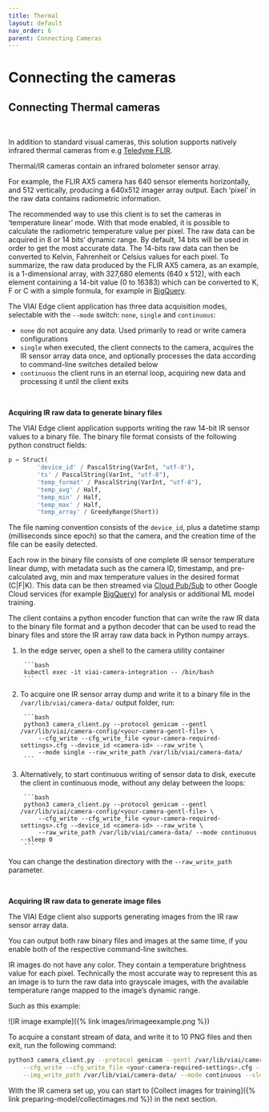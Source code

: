 ```yaml
---
title: Thermal
layout: default
nav_order: 6
parent: Connecting Cameras
---
```

# Connecting the cameras

## Connecting Thermal cameras

<br>

In addition to standard visual cameras, this solution supports natively infrared thermal cameras from e.g [Teledyne FLIR](https://www.flir.com/).

Thermal/IR cameras contain an infrared bolometer sensor array.

For example, the FLIR AX5 camera has 640 sensor elements horizontally, and 512 vertically, producing a 640x512 imager array output. Each ‘pixel’ in the raw data contains radiometric information.

The recommended way to use this client is to set the cameras in ‘temperature linear’ mode. With that mode enabled, it is possible to calculate the radiometric temperature value per pixel. The raw data can be acquired in 8 or 14 bits’ dynamic range.
By default, 14 bits will be used in order to get the most accurate data. The 14-bits raw data can then be converted to Kelvin, Fahrenheit or Celsius values for each pixel.
To summarize, the raw data produced by the FLIR AX5 camera, as an example, is a 1-dimensional array, with 327,680 elements (640 x 512), with each element containing a 14-bit value (0 to 16383) which can be converted to K, F or C with a simple formula, for example in [BigQuery](https://cloud.google.com/bigquery).

The VIAI Edge client application has three data acquisition modes, selectable with the `--mode` switch: `none`, `single` and `continuous`:

* `none` do not acquire any data. Used primarily to read or write camera configurations
* `single` when executed, the client connects to the camera, acquires the IR sensor array data once, and optionally processes the data according to command-line switches detailed below
* `continuous` the client runs in an eternal loop, acquiring new data and processing it until the client exits

<br>

__Acquiring IR raw data to generate binary files__

The VIAI Edge client application supports writing the raw 14-bit IR sensor values to a binary file. The binary file format consists of the following python construct fields:

```python
p = Struct(
        'device_id' / PascalString(VarInt, "utf-8"),
        'ts' / PascalString(VarInt, "utf-8"),
        'temp_format' / PascalString(VarInt, "utf-8"),
        'temp_avg' / Half,
        'temp_min' / Half,
        'temp_max' / Half,
        'temp_array' / GreedyRange(Short))
```

The file naming convention consists of the `device_id`, plus a datetime stamp (milliseconds since epoch) so that the camera, and the creation time of the file can be easily detected.

Each row in the binary file consists of one complete IR sensor temperature linear dump, with metadata such as the camera ID, timestamp, and pre-calculated avg, min and max temperature values in the desired format (C|F|K).
This data can be then streamed via [Cloud Pub/Sub](https://cloud.google.com/pubsub) to other Google Cloud services (for example [BigQuery](https://cloud.google.com/bigquery)) for analysis or additional ML model training.

The client contains a python encoder function that can write the raw IR data to the binary file format and a python decoder that can be used to read the binary files and store the IR array raw data back in Python numpy arrays.

1. In the edge server, open a shell to the camera utility container

        ```bash
        kubectl exec -it viai-camera-integration -- /bin/bash
        ```

2. To acquire one IR sensor array dump and write it to a binary file in the `/var/lib/viai/camera-data/` output folder, run:

        ```bash
        python3 camera_client.py --protocol genicam --gentl /var/lib/viai/camera-config/<your-camera-gentl-file> \
            --cfg_write --cfg_write_file <your-camera-required-settings>.cfg --device_id <camera-id> --raw_write \
            --mode single --raw_write_path /var/lib/viai/camera-data/
        ```

3. Alternatively, to start continuous writing of sensor data to disk, execute the client in continuous mode, without any delay between the loops:

        ```bash
        python3 camera_client.py --protocol genicam --gentl /var/lib/viai/camera-config/<your-camera-gentl-file> \
            --cfg_write --cfg_write_file <your-camera-required-settings>.cfg --device_id <camera-id> --raw_write \
            --raw_write_path /var/lib/viai/camera-data/ --mode continuous --sleep 0
        ```

You can change the destination directory with the `--raw_write_path` parameter.

<br>

__Acquiring IR raw data to generate image files__

The VIAI Edge client also supports generating images from the IR raw sensor array data.

You can output both raw binary files and images at the same time, if you enable both of the respective command-line switches.

IR images do not have any color. They contain a temperature brightness value for each pixel. Technically the most accurate way to represent this as an image is to turn the raw data into grayscale images, with the available temperature range mapped to the image’s dynamic range.

Such as this example:

![IR image example]({% link images/irimageexample.png %})

To acquire a constant stream of data, and write it to 10 PNG files and then exit, run the following command:

```bash
python3 camera_client.py --protocol genicam --gentl /var/lib/viai/camera-config/<your-camera-gentl-file> \
    --cfg_write --cfg_write_file <your-camera-required-settings>.cfg --device_id <camera-id> --img_write \
    --img_write_path /var/lib/viai/camera-data/ --mode continuous --sleep 0 --count 10
```

With the IR camera set up, you can start to [Collect images for training]({% link preparing-model/collectimages.md %}) in the next section.
